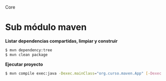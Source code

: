 Core

# Sub módulo maven 

**Listar dependencias compartidas, limpiar y construir**
```bash
$ mvn dependency:tree
$ mvn clean package
```

**Ejecutar proyecto** 
```bash
$ mvn compile exec:java -Dexec.mainClass="org.curso.maven.App" [-Dexec.args="argument1"] ...
```
